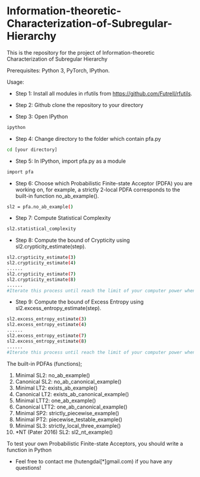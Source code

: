 # Information-theoretic-Characterization-of-Subregular-Hierarchy
This is the repository for the project of Information-theoretic Characterization of Subregular Hierarchy

Prerequisites: Python 3, PyTorch, IPython. 



Usage:
- Step 1: Install all modules in rfutils from https://github.com/Futrell/rfutils. 

- Step 2: Github clone the repository to your directory 
- Step 3: Open IPython
```bash
ipython
```
- Step 4: Change directory to the folder which contain pfa.py
```bash
cd [your directory] 
```

- Step 5: In IPython, import pfa.py as a module
```bash
import pfa
```
- Step 6: Choose which Probabilistic Finite-state Acceptor (PDFA) you are working on, for example, a strictly 2-local PDFA corresponds to the built-in function no_ab_example(). 
```bash
sl2 = pfa.no_ab_example()
```
- Step 7: Compute Statistical Complexity
```bash
sl2.statistical_complexity
```
- Step 8: Compute the bound of Crypticity using sl2.crypticity_estimate(step). 
```bash
sl2.crypticity_estimate(3)
sl2.crypticity_estimate(4)
......
sl2.crypticity_estimate(7)
sl2.crypticity_estimate(8)
......
#Iterate this process until reach the limit of your computer power when your IPython drops
```

- Step 9: Compute the bound of Excess Entropy using sl2.excess_entropy_estimate(step). 
```bash
sl2.excess_entropy_estimate(3)
sl2.excess_entropy_estimate(4)
......
sl2.excess_entropy_estimate(7)
sl2.excess_entropy_estimate(8)
......
#Iterate this process until reach the limit of your computer power when your IPython drops
```

The built-in PDFAs (functions);
1. Minimal SL2: no_ab_example()
2. Canonical SL2: no_ab_canonical_example()
3. Minimal LT2: exists_ab_example()
4. Canonical LT2: exists_ab_canonical_example()
5. Minimal LTT2: one_ab_example()
6. Canonical LTT2: one_ab_canonical_example()
7. Minimal SP2: strictly_piecewise_example()
8. Minimal PT2: piecewise_testable_example()
9. Minimal SL3: strictly_local_three_example()
10. *NT (Pater 2016) SL2: sl2_nt_example()

To test your own Probabilistic Finite-state Acceptors, you should write a function in Python


- Feel free to contact me (hutengdai[*]gmail.com) if you have any questions!

